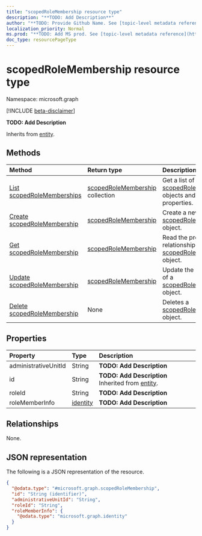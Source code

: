 ```yaml
---
title: "scopedRoleMembership resource type"
description: "**TODO: Add Description**"
author: "**TODO: Provide Github Name. See [topic-level metadata reference](https://msgo.azurewebsites.net/add/document/guidelines/metadata.html#topic-level-metadata)**"
localization_priority: Normal
ms.prod: "**TODO: Add MS prod. See [topic-level metadata reference](https://msgo.azurewebsites.net/add/document/guidelines/metadata.html#topic-level-metadata)**"
doc_type: resourcePageType
---
```


# scopedRoleMembership resource type

Namespace: microsoft.graph

[!INCLUDE [beta-disclaimer](../../includes/beta-disclaimer.md)]

**TODO: Add Description**


Inherits from [entity](../resources/entity.md).

## Methods
|Method|Return type|Description|
|:---|:---|:---|
|[List scopedRoleMemberships](../api/scopedrolemembership-list.md)|[scopedRoleMembership](../resources/scopedrolemembership.md) collection|Get a list of the [scopedRoleMembership](../resources/scopedrolemembership.md) objects and their properties.|
|[Create scopedRoleMembership](../api/scopedrolemembership-post-scopedrolememberships.md)|[scopedRoleMembership](../resources/scopedrolemembership.md)|Create a new [scopedRoleMembership](../resources/scopedrolemembership.md) object.|
|[Get scopedRoleMembership](../api/scopedrolemembership-get.md)|[scopedRoleMembership](../resources/scopedrolemembership.md)|Read the properties and relationships of a [scopedRoleMembership](../resources/scopedrolemembership.md) object.|
|[Update scopedRoleMembership](../api/scopedrolemembership-update.md)|[scopedRoleMembership](../resources/scopedrolemembership.md)|Update the properties of a [scopedRoleMembership](../resources/scopedrolemembership.md) object.|
|[Delete scopedRoleMembership](../api/scopedrolemembership-delete.md)|None|Deletes a [scopedRoleMembership](../resources/scopedrolemembership.md) object.|

## Properties
|Property|Type|Description|
|:---|:---|:---|
|administrativeUnitId|String|**TODO: Add Description**|
|id|String|**TODO: Add Description** Inherited from [entity](../resources/entity.md).|
|roleId|String|**TODO: Add Description**|
|roleMemberInfo|[identity](../resources/identity.md)|**TODO: Add Description**|

## Relationships
None.

## JSON representation
The following is a JSON representation of the resource.
<!-- {
  "blockType": "resource",
  "keyProperty": "id",
  "@odata.type": "microsoft.graph.scopedRoleMembership",
  "baseType": "microsoft.graph.entity",
  "openType": false
}
-->
``` json
{
  "@odata.type": "#microsoft.graph.scopedRoleMembership",
  "id": "String (identifier)",
  "administrativeUnitId": "String",
  "roleId": "String",
  "roleMemberInfo": {
    "@odata.type": "microsoft.graph.identity"
  }
}
```

